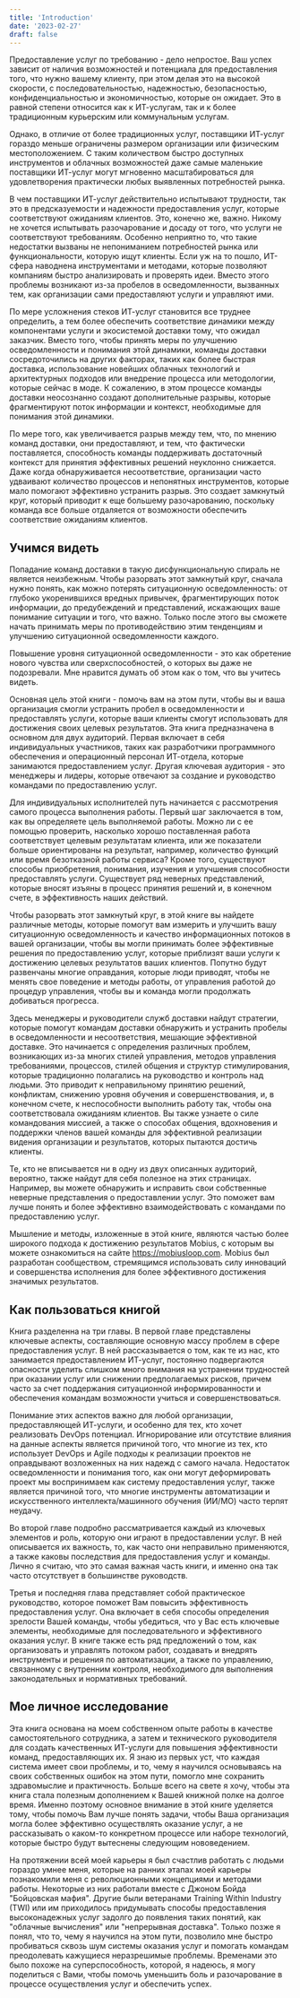 ```yaml
---
title: 'Introduction'
date: '2023-02-27'
draft: false
---
```


Предоставление услуг по требованию - дело непростое. Ваш успех зависит от наличия возможностей и потенциала для предоставления того, что нужно вашему клиенту, при этом делая это на высокой скорости, с последовательностью, надежностью, безопасностью, конфиденциальностью и экономичностью, которые он ожидает. Это в равной степени относится как к ИТ-услугам, так и к более традиционным курьерским или коммунальным услугам.

Однако, в отличие от более традиционных услуг, поставщики ИТ-услуг гораздо меньше ограничены размером организации или физическим местоположением. С таким количеством быстро доступных инструментов и облачных возможностей даже самые маленькие поставщики ИТ-услуг могут мгновенно масштабироваться для удовлетворения практически любых выявленных потребностей рынка.

В чем поставщики ИТ-услуг действительно испытывают трудности, так это в предсказуемости и надежности предоставления услуг, которые соответствуют ожиданиям клиентов. Это, конечно же, важно. Никому не хочется испытывать разочарование и досаду от того, что услуги не соответствуют требованиям. Особенно неприятно то, что такие недостатки вызваны не непониманием потребностей рынка или функциональности, которую ищут клиенты. Если уж на то пошло, ИТ-сфера наводнена инструментами и методами, которые позволяют компаниям быстро анализировать и проверять идеи. Вместо этого проблемы возникают из-за пробелов в осведомленности, вызванных тем, как организации сами предоставляют услуги и управляют ими.

По мере усложнения стеков ИТ-услуг становится все труднее определить, а тем более обеспечить соответствие динамики между компонентами услуги и экосистемой доставки тому, что ожидал заказчик. Вместо того, чтобы принять меры по улучшению осведомленности и понимания этой динамики, команды доставки сосредоточились на других факторах, таких как более быстрая доставка, использование новейших облачных технологий и архитектурных подходов или внедрение процесса или методологии, которые сейчас в моде. К сожалению, в этом процессе команды доставки неосознанно создают дополнительные разрывы, которые фрагментируют поток информации и контекст, необходимые для понимания этой динамики.

По мере того, как увеличивается разрыв между тем, что, по мнению команд доставки, они предоставляют, и тем, что фактически поставляется, способность команды поддерживать достаточный контекст для принятия эффективных решений неуклонно снижается. Даже когда обнаруживается несоответствие, организации часто удваивают количество процессов и непонятных инструментов, которые мало помогают эффективно устранить разрыв. Это создает замкнутый круг, который приводит к еще большему разочарованию, поскольку команда все больше отдаляется от возможности обеспечить соответствие ожиданиям клиентов.

## Учимся видеть

Попадание команд доставки в такую дисфункциональную спираль не является неизбежным. Чтобы разорвать этот замкнутый круг, сначала нужно понять, как можно потерять ситуационную осведомленность: от глубоко укоренившихся вредных привычек, фрагментирующих поток информации, до предубеждений и представлений, искажающих ваше понимание ситуации и того, что важно. Только после этого вы сможете начать принимать меры по противодействию этим тенденциям и улучшению ситуационной осведомленности каждого.

Повышение уровня ситуационной осведомленности - это как обретение нового чувства или сверхспособностей, о которых вы даже не подозревали. Мне нравится думать об этом как о том, что вы учитесь видеть.

Основная цель этой книги - помочь вам на этом пути, чтобы вы и ваша организация смогли устранить пробел в осведомленности и предоставлять услуги, которые ваши клиенты смогут использовать для достижения своих целевых результатов. Эта книга предназначена в основном для двух аудиторий. Первая включает в себя индивидуальных участников, таких как разработчики программного обеспечения и операционный персонал ИТ-отдела, которые занимаются предоставлением услуг. Другая ключевая аудитория - это менеджеры и лидеры, которые отвечают за создание и руководство командами по предоставлению услуг.

Для индивидуальных исполнителей путь начинается с рассмотрения самого процесса выполнения работы. Первый шаг заключается в том, как вы определяете цель выполняемой работы. Можно ли с ее помощью проверить, насколько хорошо поставленная работа соответствует целевым результатам клиента, или же показатели больше ориентированы на результат, например, количество функций или время безотказной работы сервиса? Кроме того, существуют способы приобретения, понимания, изучения и улучшения способности предоставлять услуги. Существует ряд неверных представлений, которые вносят изъяны в процесс принятия решений и, в конечном счете, в эффективность наших действий.

Чтобы разорвать этот замкнутый круг, в этой книге вы найдете различные методы, которые помогут вам измерить и улучшить вашу ситуационную осведомленность и качество информационных потоков в вашей организации, чтобы вы могли принимать более эффективные решения по предоставлению услуг, которые приблизят ваши услуги к достижению целевых результатов ваших клиентов. Попутно будут развенчаны многие оправдания, которые люди приводят, чтобы не менять свое поведение и методы работы, от управления работой до процедур управления, чтобы вы и команда могли продолжать добиваться прогресса.

Здесь менеджеры и руководители служб доставки найдут стратегии, которые помогут командам доставки обнаружить и устранить пробелы в осведомленности и несоответствия, мешающие эффективной доставке. Это начинается с определения различных проблем, возникающих из-за многих стилей управления, методов управления требованиями, процессов, стилей общения и структур стимулирования, которые традиционно полагались на руководство и контроль над людьми. Это приводит к неправильному принятию решений, конфликтам, снижению уровня обучения и совершенствования, и, в конечном счете, к неспособности выполнить работу так, чтобы она соответствовала ожиданиям клиентов. Вы также узнаете о силе командования миссией, а также о способах общения, вдохновения и поддержки членов вашей команды для эффективной реализации видения организации и результатов, которых пытаются достичь клиенты.

Те, кто не вписывается ни в одну из двух описанных аудиторий, вероятно, также найдут для себя полезное на этих страницах. Например, вы можете обнаружить и исправить свои собственные неверные представления о предоставлении услуг. Это поможет вам лучше понять и более эффективно взаимодействовать с командами по предоставлению услуг.

Мышление и методы, изложенные в этой книге, являются частью более широкого подхода к достижению результатов Mobius, с которым вы можете ознакомиться на сайте <https://mobiusloop.com>. Mobius был разработан сообществом, стремящимся использовать силу инноваций и совершенства исполнения для более эффективного достижения значимых результатов.

## Как пользоваться книгой

Книга разделенна на три главы. В первой главе представлены ключевые аспекты, составляющие основную массу проблем в сфере предоставления услуг. В ней рассказывается о том, как те из нас, кто занимается предоставлением ИТ-услуг, постоянно подвергаются опасности уделить слишком много внимания на устранении трудностей при оказании услуг или снижении предполагаемых рисков, причем часто за счет поддержания ситуационной информированности и обеспечения командам возможности учиться и совершенствоваться.

Понимание этих аспектов важно для любой организации, предоставляющей ИТ-услуги, и особенно для тех, кто хочет реализовать DevOps потенциал. Игнорирование или отсутствие влияния на данные аспекты является причиной того, что многие из тех, кто использует DevOps и Agile подходы к реализации проектов не оправдывают возложенных на них надежд с самого начала. Недостаток осведомленности и понимания того, как они могут деформировать проект мы воспринимаем как систему предоставления услуг, также является причиной того, что многие инструменты автоматизации и искусственного интеллекта/машинного обучения (ИИ/МО) часто терпят неудачу.

Во второй главе подробно рассматривается каждый из ключевых элементов и роль, которую они играют в предоставлении услуг. В ней описывается их важность, то, как часто они неправильно применяются, а также каковы последствия для предоставления услуг и команды. Лично я считаю, что это самая важная часть книги, и именно она так часто отсутствует в большинстве руководств.

Третья и последняя глава представляет собой практическое руководство, которое поможет Вам повысить эффективность предоставления услуг. Она включает в себя способы определения зрелости Вашей команды, чтобы убедиться, что у Вас есть ключевые элементы, необходимые для последовательного и эффективного оказания услуг. В книге также есть ряд предложений о том, как организовать и управлять потоком работ, создавать и внедрять инструменты и решения по автоматизации, а также по управлению, связанному с внутренним контроля, необходимого для выполнения законодательных и нормативных требований.

## Мое личное исследование

Эта книга основана на моем собственном опыте работы в качестве самостоятельного сотрудника, а затем и технического руководителя для создать качественных ИТ-услуги для
повышения эффективности команд, предоставляющих их. Я знаю из первых уст, что каждая система имеет свои проблемы, и то, чему я научился основываясь на своих собственных ошибок на этом пути, помогло мне сохранить здравомыслие и практичность. Больше всего на свете я хочу, чтобы эта книга стала полезным дополнением к Вашей
книжной полке на долгое время. Именно поэтому основное внимание в этой книге уделяется тому, чтобы помочь Вам лучше понять задачи, чтобы Ваша организация могла
более эффективно осуществлять оказание услуг, а не рассказывать о каком-то конкретном процессе или наборе технологий, которые быстро будут вытеснены следующим нововедением.

На протяжении всей моей карьеры я был счастлив работать с людьми гораздо умнее меня, которые на ранних этапах моей карьеры познакомили меня с
революционными концепциями и методами работы. Некоторые из них работали вместе с Джоном Бойда "Бойцовская мафия". Другие были ветеранами Training Within Industry (TWI) или им приходилось придумывать способы предоставления высоконадежных услуг задолго  до появления таких понятий, как "облачные вычисления" или "непрерывная доставка". Только позже я понял, что то, чему я научился на этом пути, позволило мне быстро пробиваться сквозь шум системы оказания услуг и помогать командам преодолевать кажущиеся неразрешимые проблемы. Временами это было похоже на суперспособность, которой, я надеюсь, я могу поделиться с Вами, чтобы помочь уменьшить боль и разочарование в процессе осуществления услуг и обеспечить успех.
